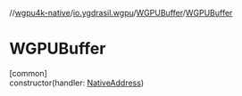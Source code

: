 //[wgpu4k-native](../../../index.md)/[io.ygdrasil.wgpu](../index.md)/[WGPUBuffer](index.md)/[WGPUBuffer](-w-g-p-u-buffer.md)

# WGPUBuffer

[common]\
constructor(handler: [NativeAddress](../../ffi/-native-address/index.md))